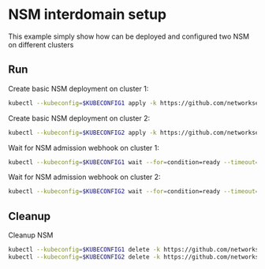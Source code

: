 # NSM interdomain setup


This example simply show how can be deployed and configured two NSM on different clusters

## Run

Create basic NSM deployment on cluster 1:

```bash
kubectl --kubeconfig=$KUBECONFIG1 apply -k https://github.com/networkservicemesh/deployments-k8s/examples/interdomain/nsm/cluster1?ref=8f5c7fd6f3bc9e9c5e72af0cd927c120485c8661
```

Create basic NSM deployment on cluster 2:

```bash
kubectl --kubeconfig=$KUBECONFIG2 apply -k https://github.com/networkservicemesh/deployments-k8s/examples/interdomain/nsm/cluster2?ref=8f5c7fd6f3bc9e9c5e72af0cd927c120485c8661
```

Wait for NSM admission webhook on cluster 1:

```bash
kubectl --kubeconfig=$KUBECONFIG1 wait --for=condition=ready --timeout=1m pod -n nsm-system -l app=admission-webhook-k8s
```

Wait for NSM admission webhook on cluster 2:

```bash
kubectl --kubeconfig=$KUBECONFIG2 wait --for=condition=ready --timeout=1m pod -n nsm-system -l app=admission-webhook-k8s
```

## Cleanup

Cleanup NSM
```bash
kubectl --kubeconfig=$KUBECONFIG1 delete -k https://github.com/networkservicemesh/deployments-k8s/examples/interdomain/nsm/cluster1?ref=8f5c7fd6f3bc9e9c5e72af0cd927c120485c8661
kubectl --kubeconfig=$KUBECONFIG2 delete -k https://github.com/networkservicemesh/deployments-k8s/examples/interdomain/nsm/cluster2?ref=8f5c7fd6f3bc9e9c5e72af0cd927c120485c8661
```
